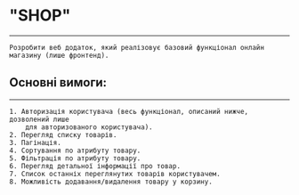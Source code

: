 # "SHOP"
***
	Розробити веб додаток, який реалізовує базовий функціонал онлайн магазину (лише фронтенд).

## Основні вимоги:
***
	1. Авторизація користувача (весь функціонал, описаний нижче, дозволений лише
		для авторизованого користувача).
	2. Перегляд списку товарів.
	3. Пагінація.
	4. Сортування по атрибуту товару.
	5. Фільтрація по атрибуту товару.
	6. Перегляд детальної інформації про товар.
	7. Список останніх переглянутих товарів користувачем.
	8. Можливість додавання/видалення товару у корзину.
